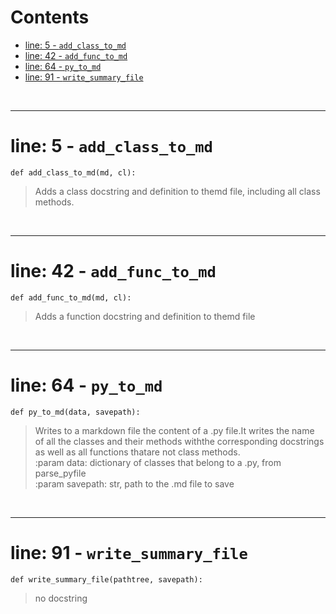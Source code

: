 



Contents
========

* [line: 5 - `add_class_to_md`](#line-5---add_class_to_md)
* [line: 42 - `add_func_to_md`](#line-42---add_func_to_md)
* [line: 64 - `py_to_md`](#line-64---py_to_md)
* [line: 91 - `write_summary_file`](#line-91---write_summary_file)


&nbsp;

--------
# line: 5 - `add_class_to_md`
  
```  
def add_class_to_md(md, cl):
```
>Adds a class docstring and definition to themd file, including all class methods.

&nbsp;

--------
# line: 42 - `add_func_to_md`
  
```  
def add_func_to_md(md, cl):
```
>Adds a function docstring and definition to themd file

&nbsp;

--------
# line: 64 - `py_to_md`
  
```  
def py_to_md(data, savepath):
```
>Writes to a markdown file the content of a .py file.It writes the name of all the classes and their methods withthe corresponding docstrings as well as all functions thatare not class methods.  
:param data: dictionary of classes that belong to a .py,                from parse_pyfile  
:param savepath: str, path to the .md file to save

&nbsp;

--------
# line: 91 - `write_summary_file`
  
```  
def write_summary_file(pathtree, savepath):
```


>  no docstring